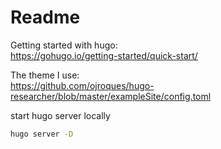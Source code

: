 # Readme

Getting started with hugo:  
<https://gohugo.io/getting-started/quick-start/>

The theme I use:  
<https://github.com/ojroques/hugo-researcher/blob/master/exampleSite/config.toml>

start hugo server locally

```bash
hugo server -D
```
